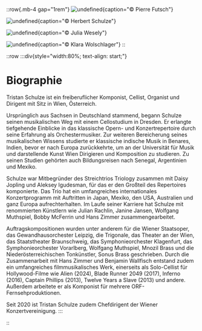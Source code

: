 ::row{.mb-4 gap="1rem"}
![undefined](/img/about/10987707_874286799285655_8564208899567487865_o.jpg){caption="© Pierre Futsch"}

![undefined](/img/about/KleinTristan_Baer.jpg){caption="© Herbert Schulze"}

![undefined](/img/about/Tristan_Schulze-2.jpg){caption="© Julia Wesely"}

![undefined](/img/about/TSUniCampKlaraWolschlager.jpg){caption="© Klara Wolschlager"}
::

::row
:::div{style="width:80%; text-align: start;"}
# Biographie
  
Tristan Schulze ist ein freiberuflicher Komponist, Cellist, Organist und Dirigent mit Sitz in Wien, Österreich.
  
Ursprünglich aus Sachsen in Deutschland stammend, begann Schulze seinen musikalischen Weg mit einem Cellostudium in Dresden. Er erlangte tiefgehende Einblicke in das klassische Opern- und Konzertrepertoire durch seine Erfahrung als Orchestermusiker. Zur weiteren Bereicherung seines musikalischen Wissens studierte er klassische indische Musik in Benares, Indien, bevor er nach Europa zurückkehrte, um an der Universität für Musik und darstellende Kunst Wien Dirigieren und Komposition zu studieren. Zu seinen Studien gehörten auch Bildungsreisen nach Senegal, Argentinien und Mexiko.

Schulze war Mitbegründer des Streichtrios Triology zusammen mit Daisy Jopling und Aleksey Igudesman, für das er den Großteil des Repertoires komponierte. Das Trio hat ein umfangreiches internationales Konzertprogramm mit Auftritten in Japan, Mexiko, den USA, Australien und ganz Europa aufrechterhalten. Im Laufe seiner Karriere hat Schulze mit renommierten Künstlern wie Julian Rachlin, Janine Jansen, Wolfgang Muthspiel, Bobby McFerrin und Hans Zimmer zusammengearbeitet.
      

Auftragskompositionen wurden unter anderem für die Wiener Staatsoper, das Gewandhausorchester Leipzig, die Trigonale, das Theater an der Wien, das Staatstheater Braunschweig, das Symphonieorchester Klagenfurt, das Symphonieorchester Vorarlberg, Wolfgang Muthspiel, Mnozil Brass und die Niederösterreichischen Tonkünstler, Sonus Brass geschrieben. Durch die Zusammenarbeit mit Hans Zimmer und Benjamin Wallfisch entstand zudem ein umfangreiches filmmusikalisches Werk, einerseits als Solo-Cellist für Hollywood-Filme wie Alien (2024), Blade Runner 2049 (2017), Inferno (2016), Captain Phillips (2013), Twelve Years a Slave (2013) und andere. Außerdem arbeitete er als Komponist für mehrere ORF-Fernsehproduktionen.
        
Seit 2020 ist Tristan Schulze zudem Chefdirigent der Wiener Konzertvereinigung.
:::
 
::
